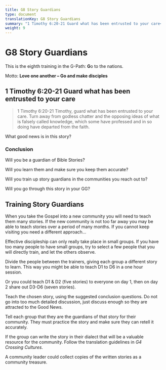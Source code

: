 ```yaml
---
title: G8 Story Guardians
type: document
translationKey: G8 Story Guardians
summary: "1 Timothy 6:20-21 Guard what has been entrusted to your care<br>Training Story Guardians"
weight: 9
---
```

# G8 Story Guardians

This is the eighth training in the G-Path: **G**o to the nations.

Motto: **Love one another – Go and make disciples**

## 1 Timothy 6:20-21 Guard what has been entrusted to your care

>   1 Timothy 6:20-21 Timothy, guard what has been entrusted to your care. Turn away from godless chatter and the opposing ideas of what is falsely called knowledge, which some have professed and in so doing have departed from the faith.

What good news is in this story?

### Conclusion

Will you be a guardian of Bible Stories?

Will you learn them and make sure you keep them accurate?

Will you train up story guardians in the communities you reach out to?

Will you go through this story in your GG?

## Training Story Guardians

When you take the Gospel into a new community you will need to teach them many stories. If the new community is not too far away you may be able to teach stories over a period of many months. If you cannot keep visiting you need a different approach…

Effective discipleship can only really take place in small groups. If you have too many people to have small groups, try to select a few people that you will directly train, and let the others observe.

Divide the people between the trainers, giving each group a different story to learn. This way you might be able to teach D1 to D6 in a one hour session.

Or you could teach D1 & D2 (five stories) to everyone on day 1, then on day 2 share out D3-D6 (seven stories).

Teach the chosen story, using the suggested conclusion questions. Do not go into too much detailed discussion, just discuss enough so they are attracted to the Good News.

Tell each group that they are the guardians of that story for their community. They must practice the story and make sure they can retell it accurately.

If the group can write the story in their dialect that will be a valuable resource for the community. Follow the translation guidelines in *G4 Crossing Cultures*.

A community leader could collect copies of the written stories as a community treasure.

